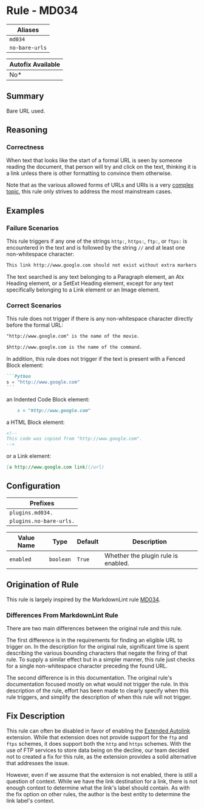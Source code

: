 # Rule - MD034

| Aliases |
| --- |
| `md034` |
| `no-bare-urls` |

| Autofix Available |
| --- |
| No* |

## Summary

Bare URL used.

## Reasoning

### Correctness

When text
that looks like the start of a formal URL is seen by someone reading the document,
that person will try and click on the text, thinking it is a link unless
there is other formatting to convince them otherwise.

Note that as the various allowed forms of URLs and URIs is a very
[complex topic](https://stackoverflow.com/questions/30847/regex-to-validate-uris),
this rule only strives to address the most mainstream cases.

## Examples

### Failure Scenarios

This rule triggers if any one of the strings `http:`, `https:`, `ftp:`, or
`ftps:` is encountered in the text and is followed by the string `//` and at
least one non-whitespace character:

```Markdown
This link http://www.google.com should not exist without extra markers.
```

The text searched is any text belonging to a Paragraph element, an Atx Heading
element, or a SetExt Heading element, except for any text specifically belonging
to a Link element or an Image element.

### Correct Scenarios

This rule does not trigger if there is any non-whitespace character directly before the
formal URL:

```Markdown
"http://www.google.com" is the name of the movie.

$http://www.google.com is the name of the command.
```

In addition, this rule does not trigger if the text is present with a
Fenced Block element:

````Markdown
```Python
s = "http://www.google.com"
```
````

an Indented Code Block element:

````Markdown
    s = "http://www.google.com"
````

a HTML Block element:

````Markdown
<!--
This code was copied from "http://www.google.com".
-->
````

or a Link element:

````Markdown
[a http://www.google.com link](/url)
````

## Configuration

| Prefixes |
| --- |
| `plugins.md034.` |
| `plugins.no-bare-urls.` |

| Value Name | Type | Default | Description |
| -- | -- | -- | -- |
| `enabled` | `boolean` | `True` | Whether the plugin rule is enabled. |

## Origination of Rule

This rule is largely inspired by the MarkdownLint rule
[MD034](https://github.com/DavidAnson/markdownlint/blob/main/doc/Rules.md#md034---bare-url-used).

### Differences From MarkdownLint Rule

There are two main differences between the original rule and this rule.

The first difference is in the requirements for finding an eligible URL to trigger
on.  In the description for the original rule, significant time is spent describing the
various bounding characters that negate the firing of that rule.  To supply a
similar effect but in a simpler manner, this rule just checks for a single non-whitespace
character preceding the found URL.

The second difference is in this documentation.  The original rule's documentation
focused mostly on what would not trigger the rule.  In this description of the rule,
effort has been made to clearly specify when this rule triggers, and simplify the
description of when this rule will not trigger.

## Fix Description

This rule can often be disabled in favor of enabling the
[Extended Autolink](../extensions/extended_autolinks.md) extension.  While that
extension does not provide support for the `ftp` and `ftps` schemes, it does support
both the `http` and `https` schemes.  With the use of FTP services to store data
being on the decline, our team decided not to created a fix for this rule, as the
extension provides a solid alternative that addresses the issue.

However, even if we assume that the extension is not enabled, there is still a question
of context.  While we have the link destination for a link, there is not enough
context to determine what the link's label should contain.  As with the fix option
on other rules, the author is the best entity to determine the link label's context.
